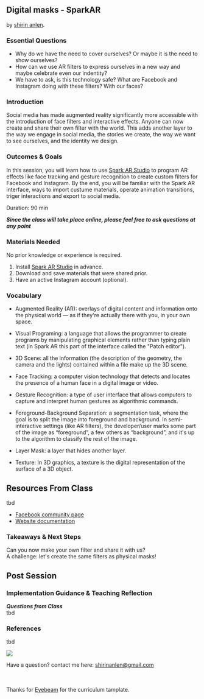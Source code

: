 ## Digital masks - SparkAR
by [shirin anlen](https://shirin.works).

### Essential Questions
- Why do we have the need to cover ourselves? Or maybe it is the need to show ourselves? 
- How can we use AR filters to express ourselves in a new way and maybe celebrate even our indentity? 
- We have to ask, is this technology safe? What are Facebook and Instagram doing with these filters? With our faces?

### Introduction
Social media has made augmented reality significantly more accessible with the introduction of face filters and interactive effects. Anyone can now create and share their own filter with the world. This adds another layer to the way we engage in social media, the stories we create, the way we want to see ourselves, and the identity we design.

### Outcomes & Goals
In this session, you will learn how to use [Spark AR Studio](https://sparkar.facebook.com/ar-studio/download/) to program AR effects like face tracking and gesture recognition to create custom filters for Facebook and Instagram. By the end, you will be familiar with the Spark AR interface, ways to import custume materials, operate animation transitions, triger interactions and export to social media.     

Duration: 90 min

***Since the class will take place online, please feel free to ask questions at any point***

### Materials Needed
No prior knowledge or experience is required.

1. Install [Spark AR Studio](https://sparkar.facebook.com/ar-studio/download/) in advance.
2. Download and save materials that were shared prior. 
3. Have an active Instagram account (optional).

### Vocabulary
* Augmented Reality (AR): overlays of digital content and information onto the physical world — as if they're actually there with you, in your own space. 

* Visual Programing: a language that allows the programmer to create programs by manipulating graphical elements rather than typing plain text (in Spark AR this part of the interface called the "Patch editor"). 

* 3D Scene: all the information (the description of the geometry, the camera and the lights) contained within a file make up the 3D scene.

* Face Tracking: a computer vision technology that detects and locates the presence of a human face in a digital image or video.

* Gesture Recognition: a type of user interface that allows computers to capture and interpret human gestures as algorithmic commands. 

* Foreground-Background Separation: a segmentation task, where the goal is to split the image into foreground and background. In semi-interactive settings (like AR filters), the developer/user marks some part of the image as “foreground”, a few others as “background”, and it's up to the algorithm to classify the rest of the image.

* Layer Mask: a layer that hides another layer.

* Texture: In 3D graphics, a texture is the digital representation of the surface of a 3D object.


## Resources From Class
tbd

* [Facebook community page](https://www.facebook.com/groups/SparkARcommunity/)
* [Website documentation](https://sparkar.facebook.com/ar-studio/learn/)

### Takeaways & Next Steps
Can you now make your own filter and share it with us?<br/>
A challenge: let's create the same filters as physical masks! 

## Post Session

### Implementation Guidance &  Teaching Reflection
***Questions from Class***<br/>
tbd

### References
tbd

![](https://i.imgur.com/4Xo84rB.png)


Have a question? contact me here: [shirinanlen@gmail.com](mailto:shirinanlen@gmail.com)

<br/><br/>
Thanks for [Eyebeam](http://www.eyebeam.org) for the curriculum tamplate.
